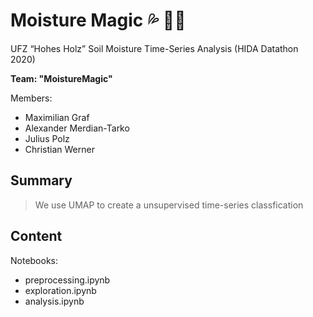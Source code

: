 # Moisture Magic 💦 🧙‍♂️

UFZ “Hohes Holz” Soil Moisture Time-Series Analysis (HIDA Datathon 2020)

**Team: "MoistureMagic"**

Members: 
* Maximilian Graf
* Alexander Merdian-Tarko
* Julius Polz
* Christian Werner

## Summary
> We use UMAP to create a unsupervised time-series classfication

## Content

Notebooks:
* preprocessing.ipynb
* exploration.ipynb
* analysis.ipynb 

